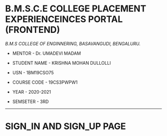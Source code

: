 # B.M.S.C.E COLLEGE PLACEMENT EXPERIENCEINCES PORTAL (FRONTEND)





*B.M.S COLLEGE OF ENGINNERING, BASAVANGUDI, BENGALURU.*

* MENTOR - Dr. UMADEVI MADAM 

* STUDENT NAME - KRISHNA MOHAN DULLOLLI

* USN - 1BM19CSO75

* COURSE CODE - 19CS3PWPW1

* YEAR - 2020-2021

* SEMSETER - 3RD


************************************************************************


# SIGN_IN AND SIGN_UP PAGE


